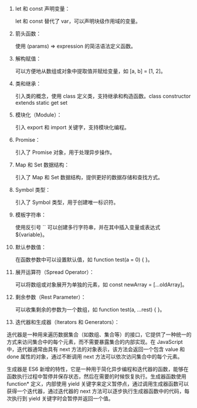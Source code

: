 1. let 和 const 声明变量：

    let 和 const 替代了 var，可以声明块级作用域的变量。

2. 箭头函数：

    使用 (params) => expression 的简洁语法定义函数。

3. 解构赋值：

    可以方便地从数组或对象中提取值并赋给变量，如 [a, b] = [1, 2]。

4. 类和继承：

    引入类的概念，使用 class 定义类，支持继承和构造函数。class constructor extends static get set
5. 模块化（Module）：

    引入 export 和 import 关键字，支持模块化编程。
6. Promise：

    引入了 Promise 对象，用于处理异步操作。
7. Map 和 Set 数据结构：

    引入了 Map 和 Set 数据结构，提供更好的数据存储和查找方式。
8. Symbol 类型：

    引入了 Symbol 类型，用于创建唯一标识符。
9. 模板字符串：

    使用反引号 `` 可以创建多行字符串，并在其中插入变量或表达式 ${variable}。
10. 默认参数值：

    在函数参数中可以设置默认值，如 function test(a = 0) { }。
11. 展开运算符（Spread Operator）：

    可以将数组或对象展开为单独的元素，如 const newArray = [...oldArray]。
12. 剩余参数（Rest Parameter）：

    可以收集剩余的参数为一个数组，如 function test(a, ...rest) { }。
13. 迭代器和生成器（Iterators 和 Generators）：

   迭代器是一种用来遍历数据集合（如数组、集合等）的接口，它提供了一种统一的方式来访问集合中的每个元素，而不需要暴露集合的内部实现。在 JavaScript 中，迭代器通常由具有 next 方法的对象表示，该方法会返回一个包含 value 和 done 属性的对象，通过不断调用 next 方法可以依次访问集合中的每个元素。

   生成器是 ES6 新增的特性，它是一种用于简化异步编程和迭代器的函数，能够在函数执行过程中暂停并保存状态，然后在需要的时候恢复执行。生成器函数使用 function* 定义，内部使用 yield 关键字来定义暂停点，通过调用生成器函数可以获得一个迭代器，通过迭代器的 next 方法可以逐步执行生成器函数中的代码，每次执行到 yield 关键字时会暂停并返回一个值。

